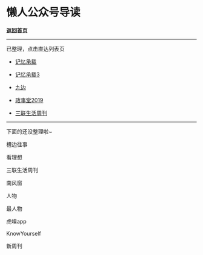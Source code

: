 # 懒人公众号导读

[**返回首页**](/README.md)

***

已整理，点击直达列表页

- [记忆承载](/gzh/记忆承载)

- [记忆承载3](/gzh/记忆承载3)

- [九边](/gzh/九边)

- [政事堂2019](/gzh/政事堂2019)

- [三联生活周刊](/gzh/三联生活周刊)

***

下面的还没整理啦~

槽边往事

看理想

三联生活周刊

南风窗

人物

最人物

虎嗅app

KnowYourself

新周刊
